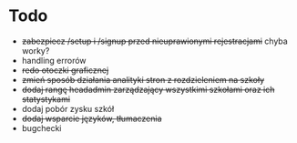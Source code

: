 # Todo

- ~~zabezpiecz /setup i /signup przed nieuprawionymi rejestracjami~~ chyba worky?
- handling errorów
- ~~redo otoczki graficznej~~
- ~~zmień sposób działania analityki stron z rozdzieleniem na szkoły~~
- ~~dodaj rangę headadmin zarządzający wszystkimi szkołami oraz ich statystykami~~
- dodaj pobór zysku szkół
- ~~dodaj wsparcie języków, tłumaczenia~~
- bugchecki

<!-- 
Polityka prywatności
I. Postanowienia ogólne
1.	Polityka prywatności określa, jak zbierane, przetwarzane i przechowywane są dane osobowe Użytkowników niezbędne do świadczenia usług drogą elektroniczną za pośrednictwem serwisu internetowego [adres strony] (dalej: Serwis).
2.	Serwis zbiera wyłącznie dane osobowe niezbędne do świadczenia i rozwoju usług w nim oferowanych.
3.	Dane osobowe zbierane za pośrednictwem Serwisu są przetwarzane zgodnie z Rozporządzeniem Parlamentu Europejskiego i Rady (UE) 2016/679 z dnia 27 kwietnia 2016 r. w sprawie ochrony osób fizycznych w związku z przetwarzaniem danych osobowych i w sprawie swobodnego przepływu takich danych oraz uchylenia dyrektywy 95/46/WE (ogólne rozporządzenie o ochronie danych, dalej RODO) oraz ustawą o ochronie danych osobowych z dnia 10 maja 2018 r.
II. Administrator danych
Administratorem danych osobowych zbieranych poprzez Serwis jest Piotr Czirnia, adres poczty elektronicznej: piotrekpolocz@gmail.com (dalej: Administrator).
III. Cel zbierania danych osobowych
1.	Dane osobowe wykorzystywane są w celu: 
o	rejestracji konta i weryfikacji tożsamości Użytkownika,
o	umożliwienia logowania do Serwisu,
o	komunikacji z Użytkownikiem (livechat, formularz kontaktowy itp.)
2.	Podanie danych jest dobrowolne, ale niezbędne do zawarcia umowy albo skorzystania z innych funkcjonalności Serwisu.
IV. Rodzaj przetwarzanych danych osobowych
Administrator może przetwarzać dane osobowe Użytkownika: imię i nazwisko, adres e-mail, numer telefonu.
V. Okres przetwarzania danych osobowych
Dane osobowe Użytkowników będą przetwarzane przez okres:
•	gdy podstawą przetwarzania danych jest wykonanie umowy – do momentu przedawnienia roszczeń po jej wykonaniu,
•	gdy podstawą przetwarzania danych jest zgoda – do momentu jej odwołania, a po odwołaniu zgody do przedawnienia roszczeń.
W obu przypadkach termin przedawnienia wynosi 6 lat, a dla roszczeń o świadczenia okresowe i roszczeń dotyczących prowadzenia działalności gospodarczej – 3 lata (jeśli przepis szczególny nie stanowi inaczej).
VI. Udostępnianie danych osobowych
1.	Dane osobowe Użytkowników mogą być przekazywane: podmiotom powiązanym z Administratorem, jego podwykonawcom.
2.	Dane osobowe Użytkowników nie będą/będą przekazywane poza teren Europejskiego Obszaru Gospodarczego (EOG).
VII. Prawa Użytkowników
1.	Użytkownik Serwisu ma prawo do: dostępu do treści swoich danych osobowych, ich sprostowania, usunięcia, ograniczenia przetwarzania, przenoszenia, wniesienia sprzeciwu wobec przetwarzania, cofnięcia zgody w każdej chwili (co nie ma wpływu na zgodność z prawem przetwarzania dokonanego w oparciu o zgodę przed jej cofnięciem).
2.	Zgłoszenie o wystąpieniu przez Użytkownika z uprawnieniem wynikającym z wymienionych praw należy przesłać na adres piotrekpolocz@gmail.com.
3.	Administrator spełnia lub odmawia spełnienia żądania niezwłocznie – maksymalnie w ciągu miesiąca od jego otrzymania.
4.	Użytkownik ma prawo złożyć skargę do Prezesa Urzędu Ochrony Danych Osobowych, jeśli uzna, że przetwarzanie narusza jego prawa i wolności (RODO).
VIII. Pliki cookies
1.	Serwis zbiera informacje za pomocą plików cookies – sesyjnych i stałych.
2.	Zbieranie plików cookies wspiera poprawne świadczenie usług w Serwisie.
3.	Użytkownik może określić zakres dostępu plików cookies do swojego urządzenia w ustawieniach przeglądarki.
IX. Zautomatyzowane podejmowanie decyzji i profilowanie
1.	Dane Użytkowników nie mogą być przetwarzane w zautomatyzowany sposób tak, że na skutek tego mogłyby zapaść wobec nich jakiekolwiek decyzje.
X. Postanowienia końcowe
1.	Administrator ma prawo do wprowadzenia zmian w Polityce prywatności, przy czym prawa Użytkowników nie zostaną ograniczone.
2.	Informacja o wprowadzonych zmianach pojawi się w formie komunikatu dostępnego w Serwisie.
3.	W sprawach nieuregulowanych w niniejszej Polityce prywatności obowiązują przepisy RODO i przepisy prawa polskiego. -->